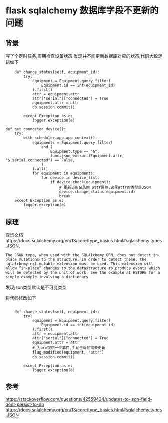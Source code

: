 # flask sqlalchemy 数据库字段不更新的问题

## 背景
写了个定时任务,周期检查设备状态,发现并不能更新数据库对应的状态,代码大致逻辑如下

```
    def change_status(self, equipment_id):
        try:
            equipment = Equipment.query.filter(
                Equipment.id == int(equipment_id)
            ).first()
            attr = equipment.attr
            attr["serial"]["connected"] = True
            equipment.attr = attr
            db.session.commit()

        except Exception as e:
            logger.exception(e)

```

```
def get_connected_device():
    try:
        with scheduler.app.app_context():
            equipments = Equipment.query.filter(
                and_(
                    Equipment.type == "6",
                    func.json_extract(Equipment.attr, "$.serial.connected") == False,
                )
            ).all()
            for equipment in equipments:
                for device in device_list:
                    if device.check(equipment):
                        # 更新该条记录的 attr属性,这里attr的类型是JSON
                        device.change_status(equipment.id)
                        break
    except Exception as e:
        logger.exception(e)

```

## 原理

查询文档https://docs.sqlalchemy.org/en/13/core/type_basics.html#sqlalchemy.types.JSON,
```
The JSON type, when used with the SQLAlchemy ORM, does not detect in-place mutations to the structure. In order to detect these, the sqlalchemy.ext.mutable extension must be used. This extension will allow “in-place” changes to the datastructure to produce events which will be detected by the unit of work. See the example at HSTORE for a simple example involving a dictionary
```
发现json类型默认是不可变类型

将代码修改如下
```

    def change_status(self, equipment_id):
        try:
            equipment = Equipment.query.filter(
                Equipment.id == int(equipment_id)
            ).first()
            attr = equipment.attr
            attr["serial"]["connected"] = True
            equipment.attr = attr
            # 为orm提供一个事件,手动告诉他需要更新
            flag_modified(equipment, "attr")
            db.session.commit()

        except Exception as e:
            logger.exception(e)

```



## 参考
https://stackoverflow.com/questions/42559434/updates-to-json-field-dont-persist-to-db
https://docs.sqlalchemy.org/en/13/core/type_basics.html#sqlalchemy.types.JSON

